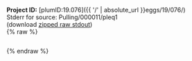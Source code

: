**Project ID:** [plumID:19.076]({{ '/' | absolute_url }}eggs/19/076/)  
Stderr for source:  Pulling/000011/pleq1   
(download [zipped raw stdout](pleq1.plumed_master.stdout.txt.zip))  
{% raw %}
<pre>
</pre>
{% endraw %}

